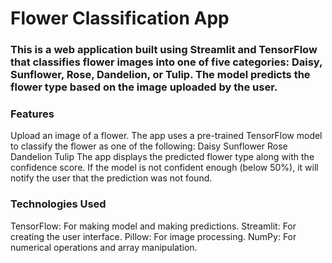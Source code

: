 # Flower Classification App
### This is a web application built using Streamlit and TensorFlow that classifies flower images into one of five categories: Daisy, Sunflower, Rose, Dandelion, or Tulip. The model predicts the flower type based on the image uploaded by the user.

### Features
Upload an image of a flower.
The app uses a pre-trained TensorFlow model to classify the flower as one of the following:
Daisy
Sunflower
Rose
Dandelion
Tulip
The app displays the predicted flower type along with the confidence score.
If the model is not confident enough (below 50%), it will notify the user that the prediction was not found.
### Technologies Used
TensorFlow: For making model and making predictions.
Streamlit: For creating the user interface.
Pillow: For image processing.
NumPy: For numerical operations and array manipulation.
